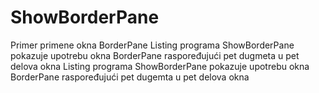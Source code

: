 # ShowBorderPane
Primer primene okna BorderPane Listing programa ShowBorderPane pokazuje upotrebu okna BorderPane raspoređujući pet dugmeta u pet delova okna Listing programa ShowBorderPane pokazuje upotrebu okna BorderPane raspoređujući pet dugemta u pet delova okna
